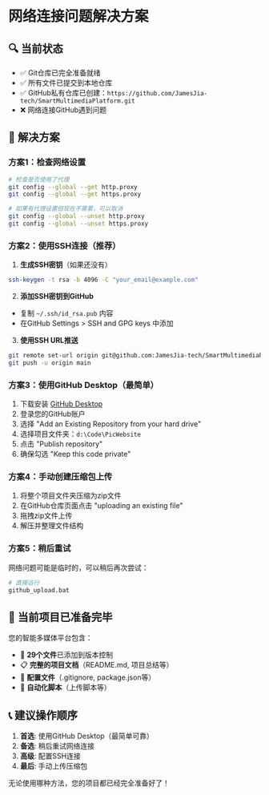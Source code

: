 # 网络连接问题解决方案

## 🔍 当前状态
- ✅ Git仓库已完全准备就绪
- ✅ 所有文件已提交到本地仓库
- ✅ GitHub私有仓库已创建：`https://github.com/JamesJia-tech/SmartMultimediaPlatform.git`
- ❌ 网络连接GitHub遇到问题

## 🔧 解决方案

### 方案1：检查网络设置
```bash
# 检查是否使用了代理
git config --global --get http.proxy
git config --global --get https.proxy

# 如果有代理设置但现在不需要，可以取消
git config --global --unset http.proxy
git config --global --unset https.proxy
```

### 方案2：使用SSH连接（推荐）
1. **生成SSH密钥**（如果还没有）
```bash
ssh-keygen -t rsa -b 4096 -C "your_email@example.com"
```

2. **添加SSH密钥到GitHub**
- 复制 `~/.ssh/id_rsa.pub` 内容
- 在GitHub Settings > SSH and GPG keys 中添加

3. **使用SSH URL推送**
```bash
git remote set-url origin git@github.com:JamesJia-tech/SmartMultimediaPlatform.git
git push -u origin main
```

### 方案3：使用GitHub Desktop（最简单）
1. 下载安装 [GitHub Desktop](https://desktop.github.com/)
2. 登录您的GitHub账户
3. 选择 "Add an Existing Repository from your hard drive"
4. 选择项目文件夹：`d:\Code\PicWebsite`
5. 点击 "Publish repository" 
6. 确保勾选 "Keep this code private"

### 方案4：手动创建压缩包上传
1. 将整个项目文件夹压缩为zip文件
2. 在GitHub仓库页面点击 "uploading an existing file"
3. 拖拽zip文件上传
4. 解压并整理文件结构

### 方案5：稍后重试
网络问题可能是临时的，可以稍后再次尝试：
```bash
# 直接运行
github_upload.bat
```

## 🎯 当前项目已准备完毕
您的智能多媒体平台包含：
- 📁 **29个文件**已添加到版本控制
- 📋 **完整的项目文档**（README.md, 项目总结等）
- 🔧 **配置文件**（.gitignore, package.json等）
- 🚀 **自动化脚本**（上传脚本等）

## 📞 建议操作顺序
1. **首选**: 使用GitHub Desktop（最简单可靠）
2. **备选**: 稍后重试网络连接
3. **高级**: 配置SSH连接
4. **最后**: 手动上传压缩包

无论使用哪种方法，您的项目都已经完全准备好了！
